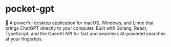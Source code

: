 # pocket-gpt
🚀 A powerful desktop application for macOS, Windows, and Linux that brings ChatGPT directly to your computer. Built with Golang, React, TypeScript, and the OpenAI API for fast and seamless AI-powered searches at your fingertips.
